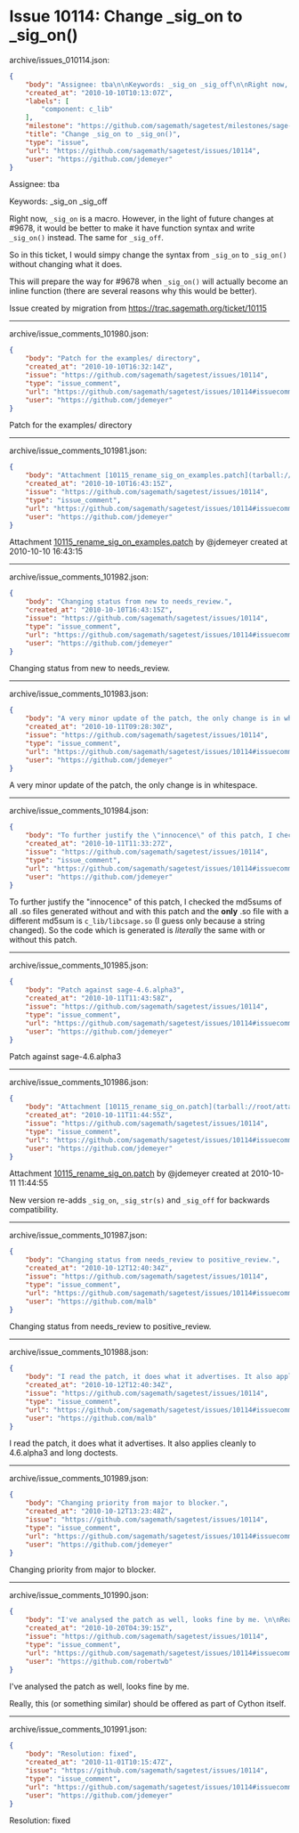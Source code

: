 # Issue 10114: Change _sig_on to _sig_on()

archive/issues_010114.json:
```json
{
    "body": "Assignee: tba\n\nKeywords: _sig_on _sig_off\n\nRight now, `_sig_on` is a macro.  However, in the light of future changes at #9678, it would be better to make it have function syntax and write `_sig_on()` instead.  The same for `_sig_off`.\n\nSo in this ticket, I would simpy change the syntax from `_sig_on` to `_sig_on()` without changing what it does.\n\nThis will prepare the way for #9678 when `_sig_on()` will actually become an inline function (there are several reasons why this would be better).\n\nIssue created by migration from https://trac.sagemath.org/ticket/10115\n\n",
    "created_at": "2010-10-10T10:13:07Z",
    "labels": [
        "component: c_lib"
    ],
    "milestone": "https://github.com/sagemath/sagetest/milestones/sage-4.6.1",
    "title": "Change _sig_on to _sig_on()",
    "type": "issue",
    "url": "https://github.com/sagemath/sagetest/issues/10114",
    "user": "https://github.com/jdemeyer"
}
```
Assignee: tba

Keywords: _sig_on _sig_off

Right now, `_sig_on` is a macro.  However, in the light of future changes at #9678, it would be better to make it have function syntax and write `_sig_on()` instead.  The same for `_sig_off`.

So in this ticket, I would simpy change the syntax from `_sig_on` to `_sig_on()` without changing what it does.

This will prepare the way for #9678 when `_sig_on()` will actually become an inline function (there are several reasons why this would be better).

Issue created by migration from https://trac.sagemath.org/ticket/10115





---

archive/issue_comments_101980.json:
```json
{
    "body": "Patch for the examples/ directory",
    "created_at": "2010-10-10T16:32:14Z",
    "issue": "https://github.com/sagemath/sagetest/issues/10114",
    "type": "issue_comment",
    "url": "https://github.com/sagemath/sagetest/issues/10114#issuecomment-101980",
    "user": "https://github.com/jdemeyer"
}
```

Patch for the examples/ directory



---

archive/issue_comments_101981.json:
```json
{
    "body": "Attachment [10115_rename_sig_on_examples.patch](tarball://root/attachments/some-uuid/ticket10115/10115_rename_sig_on_examples.patch) by @jdemeyer created at 2010-10-10 16:43:15",
    "created_at": "2010-10-10T16:43:15Z",
    "issue": "https://github.com/sagemath/sagetest/issues/10114",
    "type": "issue_comment",
    "url": "https://github.com/sagemath/sagetest/issues/10114#issuecomment-101981",
    "user": "https://github.com/jdemeyer"
}
```

Attachment [10115_rename_sig_on_examples.patch](tarball://root/attachments/some-uuid/ticket10115/10115_rename_sig_on_examples.patch) by @jdemeyer created at 2010-10-10 16:43:15



---

archive/issue_comments_101982.json:
```json
{
    "body": "Changing status from new to needs_review.",
    "created_at": "2010-10-10T16:43:15Z",
    "issue": "https://github.com/sagemath/sagetest/issues/10114",
    "type": "issue_comment",
    "url": "https://github.com/sagemath/sagetest/issues/10114#issuecomment-101982",
    "user": "https://github.com/jdemeyer"
}
```

Changing status from new to needs_review.



---

archive/issue_comments_101983.json:
```json
{
    "body": "A very minor update of the patch, the only change is in whitespace.",
    "created_at": "2010-10-11T09:28:30Z",
    "issue": "https://github.com/sagemath/sagetest/issues/10114",
    "type": "issue_comment",
    "url": "https://github.com/sagemath/sagetest/issues/10114#issuecomment-101983",
    "user": "https://github.com/jdemeyer"
}
```

A very minor update of the patch, the only change is in whitespace.



---

archive/issue_comments_101984.json:
```json
{
    "body": "To further justify the \"innocence\" of this patch, I checked the md5sums of all .so files generated without and with this patch and the **only** .so file with a different md5sum is `c_lib/libcsage.so` (I guess only because a string changed).\nSo the code which is generated is *literally* the same with or without this patch.",
    "created_at": "2010-10-11T11:33:27Z",
    "issue": "https://github.com/sagemath/sagetest/issues/10114",
    "type": "issue_comment",
    "url": "https://github.com/sagemath/sagetest/issues/10114#issuecomment-101984",
    "user": "https://github.com/jdemeyer"
}
```

To further justify the "innocence" of this patch, I checked the md5sums of all .so files generated without and with this patch and the **only** .so file with a different md5sum is `c_lib/libcsage.so` (I guess only because a string changed).
So the code which is generated is *literally* the same with or without this patch.



---

archive/issue_comments_101985.json:
```json
{
    "body": "Patch against sage-4.6.alpha3",
    "created_at": "2010-10-11T11:43:58Z",
    "issue": "https://github.com/sagemath/sagetest/issues/10114",
    "type": "issue_comment",
    "url": "https://github.com/sagemath/sagetest/issues/10114#issuecomment-101985",
    "user": "https://github.com/jdemeyer"
}
```

Patch against sage-4.6.alpha3



---

archive/issue_comments_101986.json:
```json
{
    "body": "Attachment [10115_rename_sig_on.patch](tarball://root/attachments/some-uuid/ticket10115/10115_rename_sig_on.patch) by @jdemeyer created at 2010-10-11 11:44:55\n\nNew version re-adds `_sig_on`, `_sig_str(s)` and `_sig_off` for backwards compatibility.",
    "created_at": "2010-10-11T11:44:55Z",
    "issue": "https://github.com/sagemath/sagetest/issues/10114",
    "type": "issue_comment",
    "url": "https://github.com/sagemath/sagetest/issues/10114#issuecomment-101986",
    "user": "https://github.com/jdemeyer"
}
```

Attachment [10115_rename_sig_on.patch](tarball://root/attachments/some-uuid/ticket10115/10115_rename_sig_on.patch) by @jdemeyer created at 2010-10-11 11:44:55

New version re-adds `_sig_on`, `_sig_str(s)` and `_sig_off` for backwards compatibility.



---

archive/issue_comments_101987.json:
```json
{
    "body": "Changing status from needs_review to positive_review.",
    "created_at": "2010-10-12T12:40:34Z",
    "issue": "https://github.com/sagemath/sagetest/issues/10114",
    "type": "issue_comment",
    "url": "https://github.com/sagemath/sagetest/issues/10114#issuecomment-101987",
    "user": "https://github.com/malb"
}
```

Changing status from needs_review to positive_review.



---

archive/issue_comments_101988.json:
```json
{
    "body": "I read the patch, it does what it advertises. It also applies cleanly to 4.6.alpha3 and long doctests.",
    "created_at": "2010-10-12T12:40:34Z",
    "issue": "https://github.com/sagemath/sagetest/issues/10114",
    "type": "issue_comment",
    "url": "https://github.com/sagemath/sagetest/issues/10114#issuecomment-101988",
    "user": "https://github.com/malb"
}
```

I read the patch, it does what it advertises. It also applies cleanly to 4.6.alpha3 and long doctests.



---

archive/issue_comments_101989.json:
```json
{
    "body": "Changing priority from major to blocker.",
    "created_at": "2010-10-12T13:23:48Z",
    "issue": "https://github.com/sagemath/sagetest/issues/10114",
    "type": "issue_comment",
    "url": "https://github.com/sagemath/sagetest/issues/10114#issuecomment-101989",
    "user": "https://github.com/jdemeyer"
}
```

Changing priority from major to blocker.



---

archive/issue_comments_101990.json:
```json
{
    "body": "I've analysed the patch as well, looks fine by me. \n\nReally, this (or something similar) should be offered as part of Cython itself.",
    "created_at": "2010-10-20T04:39:15Z",
    "issue": "https://github.com/sagemath/sagetest/issues/10114",
    "type": "issue_comment",
    "url": "https://github.com/sagemath/sagetest/issues/10114#issuecomment-101990",
    "user": "https://github.com/robertwb"
}
```

I've analysed the patch as well, looks fine by me. 

Really, this (or something similar) should be offered as part of Cython itself.



---

archive/issue_comments_101991.json:
```json
{
    "body": "Resolution: fixed",
    "created_at": "2010-11-01T10:15:47Z",
    "issue": "https://github.com/sagemath/sagetest/issues/10114",
    "type": "issue_comment",
    "url": "https://github.com/sagemath/sagetest/issues/10114#issuecomment-101991",
    "user": "https://github.com/jdemeyer"
}
```

Resolution: fixed
